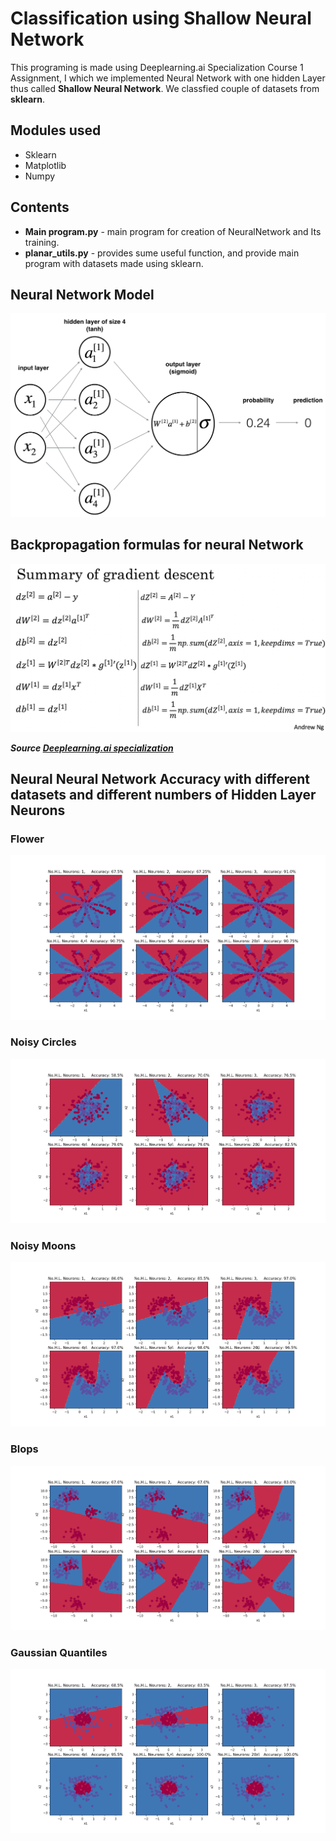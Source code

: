 # Classification using Shallow Neural Network

This programing is made using Deeplearning.ai Specialization Course 1 Assignment, I which we implemented Neural Network with one hidden Layer thus called **Shallow Neural Network**. We classfied couple of datasets from **sklearn**.

## Modules used

* Sklearn
* Matplotlib
* Numpy

## Contents

* **Main program.py** - main program for creation of NeuralNetwork and Its training.
* **planar_utils.py** - provides sume useful function, and provide main program with datasets made using sklearn.
 
## Neural Network Model

![NeuralModel](images/classification_kiank.png)

## Backpropagation formulas for neural Network

![Backpropagation](images/grad_summary.png)

***Source [Deeplearning.ai specialization](https://www.coursera.org/specializations/deep-learning)***

## Neural Neural Network Accuracy with different datasets and different numbers of Hidden Layer Neurons

### Flower
![Flower](Flower.png)

### Noisy Circles
![NCircles](NoisyCircle.png)

### Noisy Moons
![NMoons](NoisyMoons.png)

### Blops
![Blops](Blops.png)

### Gaussian Quantiles
![GQuantiles](GaussianQuantiles.png)

